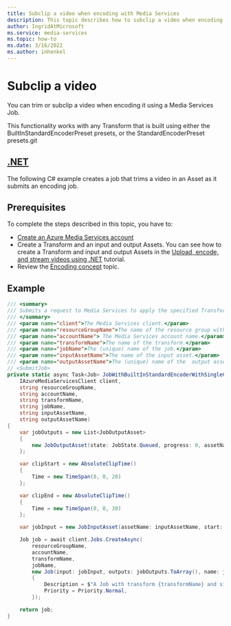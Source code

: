 ```yaml
---
title: Subclip a video when encoding with Media Services
description: This topic describes how to subclip a video when encoding with Azure Media Services.
author: IngridAtMicrosoft
ms.service: media-services
ms.topic: how-to
ms.date: 3/16/2022
ms.author: inhenkel
---
```


# Subclip a video

You can trim or subclip a video when encoding it using a Media Services Job.

This functionality works with any Transform that is built using either the BuiltInStandardEncoderPreset presets, or the StandardEncoderPreset presets.git

## [.NET](#tab/net/)

The following C# example creates a job that trims a video in an Asset as it submits an encoding job.

## Prerequisites

To complete the steps described in this topic, you have to:

- [Create an Azure Media Services account](./account-create-how-to.md)
- Create a Transform and an input and output Assets. You can see how to create a Transform and input and output Assets in the [Upload, encode, and stream videos using .NET](stream-files-tutorial-with-api.md) tutorial.
- Review the [Encoding concept](encode-concept.md) topic.

## Example

```csharp
/// <summary>
/// Submits a request to Media Services to apply the specified Transform to a given input video.
/// </summary>
/// <param name="client">The Media Services client.</param>
/// <param name="resourceGroupName">The name of the resource group within the Azure subscription.</param>
/// <param name="accountName"> The Media Services account name.</param>
/// <param name="transformName">The name of the transform.</param>
/// <param name="jobName">The (unique) name of the job.</param>
/// <param name="inputAssetName">The name of the input asset.</param>
/// <param name="outputAssetName">The (unique) name of the  output asset that will store the result of the encoding job. </param>
// <SubmitJob>
private static async Task<Job> JobWithBuiltInStandardEncoderWithSingleClipAsync(
    IAzureMediaServicesClient client,
    string resourceGroupName,
    string accountName,
    string transformName,
    string jobName,
    string inputAssetName,
    string outputAssetName)
{
    var jobOutputs = new List<JobOutputAsset>
    {
        new JobOutputAsset(state: JobState.Queued, progress: 0, assetName: outputAssetName)
    };

    var clipStart = new AbsoluteClipTime()
    {
        Time = new TimeSpan(0, 0, 20)
    };

    var clipEnd = new AbsoluteClipTime()
    {
        Time = new TimeSpan(0, 0, 30)
    };

    var jobInput = new JobInputAsset(assetName: inputAssetName, start: clipStart, end: clipEnd);

    Job job = await client.Jobs.CreateAsync(
        resourceGroupName,
        accountName,
        transformName,
        jobName,
        new Job(input: jobInput, outputs: jobOutputs.ToArray(), name: jobName)
        {
            Description = $"A Job with transform {transformName} and single clip.",
            Priority = Priority.Normal,
        });

    return job;
}

```
